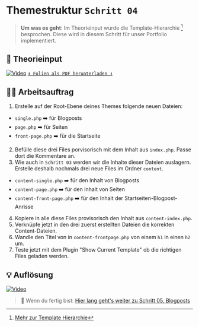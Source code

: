 # Themestruktur `Schritt 04`
> **Um was es geht**: 
> Im Theorieinput wurde die Template-Hierarchie [^1] besprochen. 
> Diese wird in diesem Schritt für unser Portfolio implementiert.

## 🧠 Theorieinput 
[![Video](https://i3.ytimg.com/vi/Md4erP1VPlU/maxresdefault.jpg)](https://www.youtube.com/watch?v=Md4erP1VPlU)
[`⬇️ Folien als PDF herunterladen ⬇️`](https://drive.google.com/file/d/1tICvaDZl0Ans_ciTNK35XkLMgrXYfUwt/view?usp=sharing)

## 🧑‍💻 Arbeitsauftrag

1. Erstelle auf der Root-Ebene deines Themes folgende neuen Dateien:
- `single.php` ➡️ für Blogposts
- `page.php` ➡️ für Seiten
- `front-page.php` ➡️ für die Startseite
2. Befülle diese drei Files porvisorisch mit dem Inhalt aus `index.php`. Passe dort die Kommentare an.
3. Wie auch in `Schritt 03` werden wir die Inhalte dieser Dateien auslagern. Erstelle deshalb nochmals drei neue Files im Ordner `content`.
- `content-single.php` ➡️ für den Inhalt von Blogposts
- `content-page.php` ➡️ für den Inhalt von Seiten
- `content-front-page.php` ➡️ für den Inhalt der Startseiten-Blogpost-Anrisse
4. Kopiere in alle diese Files provisorisch den Inhalt aus `content-index.php`.
5. Verknüpfe jetzt in den drei zuerst erstellten Dateien die korrekten Content-Dateien.
6. Wandle den Titel von in `content-frontpage.php` von einem `h1` in einen `h2` um.
7. Teste jetzt mit dem Plugin "Show Current Template" ob die richtigen Files geladen werden.

[^1]: [Mehr zur Template Hierarchie](https://wphierarchy.com/)

## 💡 Auflösung 
[![Video](https://i3.ytimg.com/vi/rMKmdZzzuQA/maxresdefault.jpg)](https://www.youtube.com/watch?v=rMKmdZzzuQA)

>  🔗 Wenn du fertig bist:
>  [Hier lang geht's weiter zu Schritt 05, Blogposts](/05_blogposts)
